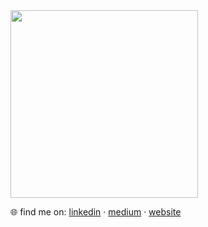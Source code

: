 <img src="https://media0.giphy.com/media/765ccrAiB0g9z6EApL/giphy.gif" width="300">

 🌐 find me on: [linkedin](https://www.linkedin.com/in/natashapetrus/) · [medium](http://medium.natashapetrus.com/) · [website](https://natashapetrus.com/)

<!--
**natashapetrus/natashapetrus** is a ✨ _special_ ✨ repository because its `README.md` (this file) appears on your GitHub profile.

Here are some ideas to get you started:

- 🔭 I’m currently working on ...
- 🌱 I’m currently learning ...
- 👯 I’m looking to collaborate on ...
- 🤔 I’m looking for help with ...
- 💬 Ask me about ...
- 📫 How to reach me: ...
- 😄 Pronouns: ...
- ⚡ Fun fact: ...
-->
